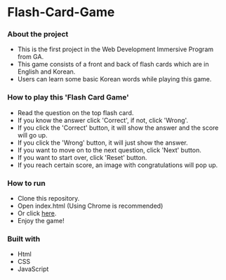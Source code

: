 # Flash-Card-Game

### About the project

* This is the first project in the Web Development Immersive Program from GA.
* This game consists of a front and back of flash cards which are in English and Korean.
* Users can learn some basic Korean words while playing this game.

### How to play this 'Flash Card Game'

* Read the question on the top flash card.
* If you know the answer click 'Correct', if not, click 'Wrong'.
* If you click the 'Correct' button, it will show the answer and the score will go up.
* If you click the 'Wrong' button, it will just show the answer.
* If you want to move on to the next question, click 'Next' button.
* If you want to start over, click 'Reset' button.
* If you reach certain score, an image with congratulations will pop up.

### How to run

* Clone this repository.
* Open index.html (Using Chrome is recommended)
* Or click [here](https://hyojinsarchet.github.io/Flash-Card-Game/).
* Enjoy the game!

### Built with

* Html
* CSS
* JavaScript
